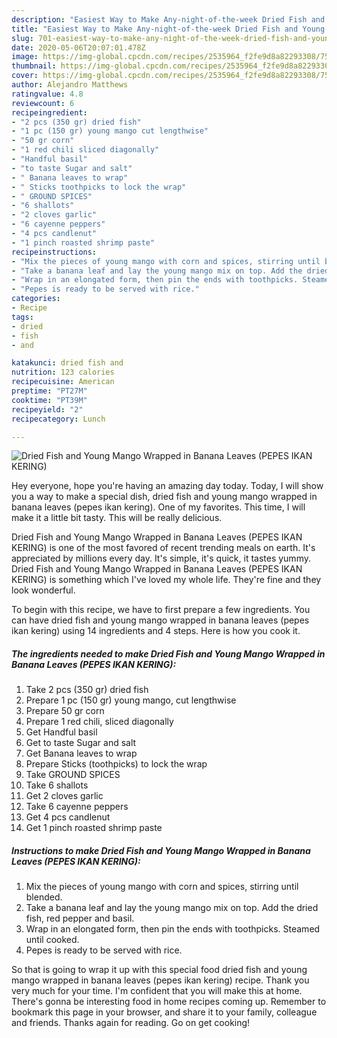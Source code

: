 ```yaml
---
description: "Easiest Way to Make Any-night-of-the-week Dried Fish and Young Mango Wrapped in Banana Leaves (PEPES IKAN KERING)"
title: "Easiest Way to Make Any-night-of-the-week Dried Fish and Young Mango Wrapped in Banana Leaves (PEPES IKAN KERING)"
slug: 701-easiest-way-to-make-any-night-of-the-week-dried-fish-and-young-mango-wrapped-in-banana-leaves-pepes-ikan-kering
date: 2020-05-06T20:07:01.478Z
image: https://img-global.cpcdn.com/recipes/2535964_f2fe9d8a82293308/751x532cq70/dried-fish-and-young-mango-wrapped-in-banana-leaves-pepes-ikan-kering-recipe-main-photo.jpg
thumbnail: https://img-global.cpcdn.com/recipes/2535964_f2fe9d8a82293308/751x532cq70/dried-fish-and-young-mango-wrapped-in-banana-leaves-pepes-ikan-kering-recipe-main-photo.jpg
cover: https://img-global.cpcdn.com/recipes/2535964_f2fe9d8a82293308/751x532cq70/dried-fish-and-young-mango-wrapped-in-banana-leaves-pepes-ikan-kering-recipe-main-photo.jpg
author: Alejandro Matthews
ratingvalue: 4.8
reviewcount: 6
recipeingredient:
- "2 pcs (350 gr) dried fish"
- "1 pc (150 gr) young mango cut lengthwise"
- "50 gr corn"
- "1 red chili sliced diagonally"
- "Handful basil"
- "to taste Sugar and salt"
- " Banana leaves to wrap"
- " Sticks toothpicks to lock the wrap"
- " GROUND SPICES"
- "6 shallots"
- "2 cloves garlic"
- "6 cayenne peppers"
- "4 pcs candlenut"
- "1 pinch roasted shrimp paste"
recipeinstructions:
- "Mix the pieces of young mango with corn and spices, stirring until blended."
- "Take a banana leaf and lay the young mango mix on top. Add the dried fish, red pepper and basil."
- "Wrap in an elongated form, then pin the ends with toothpicks. Steamed until cooked."
- "Pepes is ready to be served with rice."
categories:
- Recipe
tags:
- dried
- fish
- and

katakunci: dried fish and 
nutrition: 123 calories
recipecuisine: American
preptime: "PT27M"
cooktime: "PT39M"
recipeyield: "2"
recipecategory: Lunch

---
```



![Dried Fish and Young Mango Wrapped in Banana Leaves (PEPES IKAN KERING)](https://img-global.cpcdn.com/recipes/2535964_f2fe9d8a82293308/751x532cq70/dried-fish-and-young-mango-wrapped-in-banana-leaves-pepes-ikan-kering-recipe-main-photo.jpg)

Hey everyone, hope you're having an amazing day today. Today, I will show you a way to make a special dish, dried fish and young mango wrapped in banana leaves (pepes ikan kering). One of my favorites. This time, I will make it a little bit tasty. This will be really delicious.



Dried Fish and Young Mango Wrapped in Banana Leaves (PEPES IKAN KERING) is one of the most favored of recent trending meals on earth. It's appreciated by millions every day. It's simple, it's quick, it tastes yummy. Dried Fish and Young Mango Wrapped in Banana Leaves (PEPES IKAN KERING) is something which I've loved my whole life. They're fine and they look wonderful.


To begin with this recipe, we have to first prepare a few ingredients. You can have dried fish and young mango wrapped in banana leaves (pepes ikan kering) using 14 ingredients and 4 steps. Here is how you cook it.

<!--inarticleads1-->

##### The ingredients needed to make Dried Fish and Young Mango Wrapped in Banana Leaves (PEPES IKAN KERING):

1. Take 2 pcs (350 gr) dried fish
1. Prepare 1 pc (150 gr) young mango, cut lengthwise
1. Prepare 50 gr corn
1. Prepare 1 red chili, sliced diagonally
1. Get Handful basil
1. Get to taste Sugar and salt
1. Get  Banana leaves to wrap
1. Prepare  Sticks (toothpicks) to lock the wrap
1. Take  GROUND SPICES
1. Take 6 shallots
1. Get 2 cloves garlic
1. Take 6 cayenne peppers
1. Get 4 pcs candlenut
1. Get 1 pinch roasted shrimp paste




<!--inarticleads2-->

##### Instructions to make Dried Fish and Young Mango Wrapped in Banana Leaves (PEPES IKAN KERING):

1. Mix the pieces of young mango with corn and spices, stirring until blended.
1. Take a banana leaf and lay the young mango mix on top. Add the dried fish, red pepper and basil.
1. Wrap in an elongated form, then pin the ends with toothpicks. Steamed until cooked.
1. Pepes is ready to be served with rice.




So that is going to wrap it up with this special food dried fish and young mango wrapped in banana leaves (pepes ikan kering) recipe. Thank you very much for your time. I'm confident that you will make this at home. There's gonna be interesting food in home recipes coming up. Remember to bookmark this page in your browser, and share it to your family, colleague and friends. Thanks again for reading. Go on get cooking!
